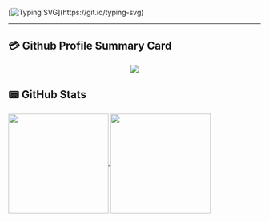 [![Typing SVG](https://readme-typing-svg.demolab.com?font=Fira+Code&size=25&pause=1000&color=DB5A6B&center=true&vCenter=true&width=450&lines=Hi+there+%F0%9F%91%8B+I+am+AntonyDan;Welcome+to+My+Profile!)](https://git.io/typing-svg)

---
## 💳 Github Profile Summary Card
<p align="center">
  <img src="https://github-profile-summary-cards.vercel.app/api/cards/profile-details?username=Xiaozuoyi&theme=vue"/>
</p>

## 📟 GitHub Stats
<a href="https://github.com/pulls?q=author%3AXiaozuoyi">
  <img height=200 align="center" src="https://github-readme-stats.vercel.app/api?username=Xiaozuoyi&show_icons=true&theme=dark#gh-dark-mode-only" />
</a>
<a href="https://github.com/pulls?q=author%3AXiaozuoyi">
  <img height=200 align="center" src="https://github-readme-stats.vercel.app/api/top-langs?username=Xiaozuoyi&theme=dark&layout=compact&langs_count=8&card_width=430#gh-dark-mode-only" />
</a>
